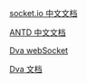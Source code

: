 [socket.io 中文文档](http://javacheng.oschina.io/socket.io/docs/)

[ANTD 中文文档](http://ant-design.gitee.io/index-cn)

[Dva webSocket](https://segmentfault.com/q/1010000008277271)

[Dva 文档](https://github.com/dvajs/dva/blob/master/README_zh-CN.md)
